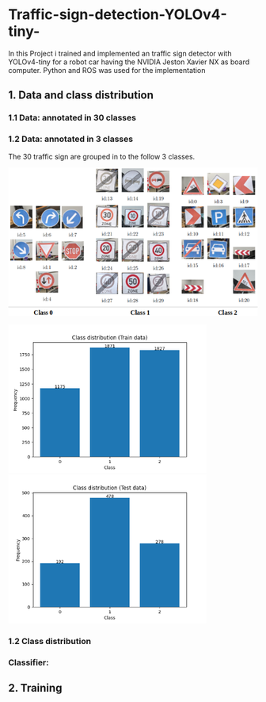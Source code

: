 # Traffic-sign-detection-YOLOv4-tiny-
  In this Project i trained and implemented an traffic sign detector with YOLOv4-tiny for a robot car having the NVIDIA Jeston Xavier NX as board computer. Python and ROS was used for the implementation

## 1. Data and class distribution
  ### 1.1 Data: annotated in 30 classes  
  ### 1.2 Data: annotated in 3 classes
  The 30 traffic sign are grouped in to the follow 3 classes.
  <p><img src="classes.png"/></p>
  <p>
    <img src="img/yolo_train_3.png"width="400" height="300"/>
    <img src="img/yolo_test_3.png" width="400" height="300" =/>
  </p>

 ### 1.2 Class distribution
 ### Classifier:
     
## 2. Training
